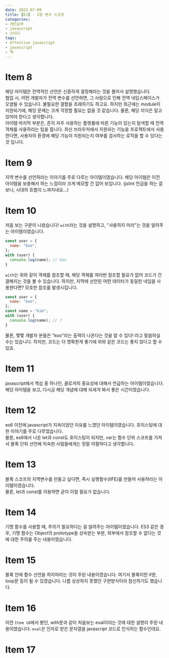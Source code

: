 ```yaml
---
date: 2022-07-09
title: [EJ] - 2장 변수 스코프
categories:
- 개인공부
- javascript
- 스터디
tags:
- effective javascript
- javascript
- 책
---
```


# Item 8

해당 아이템은 전역적인 선언은 신중하게 결정해라는 것을 풀어서 설명했습니다.  
협업 시, 어떤 개발자가 전역 변수를 선언하면, 그 사람으로 인해 전역 네임스페이스가 오염될 수 있습니다. 불필요한 결합을 초래하기도 하고요.
하지만 최근에는 module이 지원되기에, 해당 문제는 크게 걱정할 필요는 없을 것 같습니다. 물론, 해당 지식은 알고 있어야 한다고 생각합니다.  
아이템 마지막 부분은, 흔히 자주 사용하는 플랫폼에 따른 기능이 있는지 탐색할 때 전역 객체를 사용하라는 팁을 줍니다. 최신 브라우저에서 지원되는 기능을 프로젝트에서 사용한다면, 사용자의 환경에 해당 기능이 지원되는지 여부를 검사하는 로직을 할 수 있다는 것 입니다.

# Item 9

지역 변수를 선언하라는 이야기를 주로 다루는 아이템이였습니다. 해당 아이템은 이전 아이템을 보충해서 하는 느낌이라 크게 메모할 건 없어 보입니다. (jslint 언급을 하는 걸 보니, 시대의 흐름이 느껴지네요...)

# Item 10

처음 보는 구문이 나왔습니다! <code>with</code>라는 것을 설명하고, "사용하지 마라"는 것을 알려주는 아이템이였습니다.

```js
const user = {
  name: "koo",
};
with (user) {
  console.log(name); // koo
}
```

<code>with</code>는 위와 같이 객체를 참조할 때, 해당 객체를 여러번 참조할 필요가 없어 코드가 간결해지는 것을 볼 수 있습니다. 하지만, 지역에 선언된 어떤 데이터가 동일한 네임을 사용한다면? 모호한 참조를 발생시킵니다.

```js
const user = {
  name: "koo",
};
const name = "kim";
with (user) {
  console.log(name); // ?
}
```

물론, 몇몇 개발자 분들은 "koo"라는 출력이 나온다는 것을 알 수 있다! 라고 말씀하실 수는 있습니다. 하지만, 코드는 더 명확한게 좋기에 위와 같은 코드는 좋지 않다고 할 수 있죠.

# Item 11

javascript에서 핵심 중 하나인, 클로저의 중요성에 대해서 언급하는 아이템이였습니다. 해당 아이템을 보고, 다시금 해당 개념에 대해 되세겨 봐서 좋은 시간이였습니다.

# Item 12

es6 이전에 javascript가 지옥이었던 이유를 느꼈던 아이템이였습니다. 호이스팅에 대한 이야기를 주로 다루었습니다.  
물론, es6에서 나온 let과 const도 호이스팅이 되지만, var는 함수 단위 스코프를 가져서 블록 단위 선언에 익숙한 사람들에게는 정말 아찔하다고 생각합니다.

# Item 13

블록 스코프의 지역변수를 만들고 싶다면, 즉시 실행함수(IIFE)를 만들어 사용하라는 아이템이였습니다.  
물론, let과 const를 이용하면 굳이 이럴 필요가 없습니다.

# Item 14

기명 함수를 사용할 때, 주의가 필요하다는 걸 알려주는 아이템이였습니다. ES3 같은 경우, 기명 함수는 Object의 prototype을 상속받는 부분, 외부에서 참조할 수 없다는 것에 대한 주의를 주는 내용이였습니다.

# Item 15

블록 안에 함수 선언을 하지마라는 것이 주된 내용이였습니다. 여기서 블록이란 if문, loop문 등이 될 수 있겠습니다. 나름 상상하지 못했던 구현방식이라 참신하기도 했습니다.

# Item 16

이전 <code>Item 10</code>에서 봤던, with문과 같이 처음보는 eval이라는 것에 대한 설명이 주된 내용이였습니다. <code>eval</code>은 인자로 받은 문자열을 javascript 코드로 인식하는 함수인데요.

# Item 17
